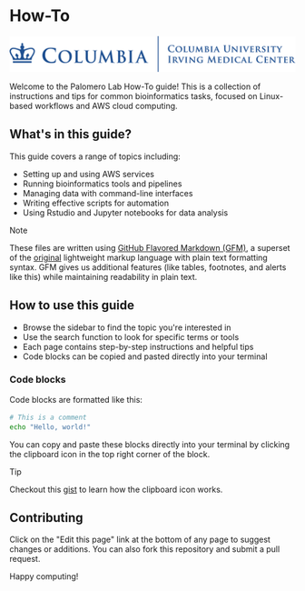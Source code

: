 # How-To

![logo](img/CUIMC_Horizontal_Blue.png)

Welcome to the Palomero Lab How-To guide!
This is a collection of instructions and tips for common bioinformatics tasks,
focused on Linux-based workflows and AWS cloud computing.

## What's in this guide?

This guide covers a range of topics including:

- Setting up and using AWS services
- Running bioinformatics tools and pipelines
- Managing data with command-line interfaces
- Writing effective scripts for automation
- Using Rstudio and Jupyter notebooks for data analysis

> [!NOTE]
> These files are written using [GitHub Flavored Markdown \(GFM\)](https://github.github.com/gfm/),
> a superset of the [original](https://daringfireball.net/projects/markdown/syntax)
> lightweight markup language with plain text formatting syntax.
> GFM gives us additional features (like tables, footnotes, and alerts
> like this) while maintaining readability in plain text.

## How to use this guide

- Browse the sidebar to find the topic you're interested in
- Use the search function to look for specific terms or tools
- Each page contains step-by-step instructions and helpful tips
- Code blocks can be copied and pasted directly into your terminal

### Code blocks

Code blocks are formatted like this:

```sh
# This is a comment
echo "Hello, world!"
```

You can copy and paste these blocks directly into your terminal by
clicking the clipboard icon in the top right corner of the block.

> [!TIP]
> Checkout this [gist](https://gist.github.com/rdnajac)
> to learn how the clipboard icon works.

## Contributing

Click on the "Edit this page" link at the bottom of any page to suggest changes
or additions. You can also fork this repository and submit a pull request.

Happy computing!
